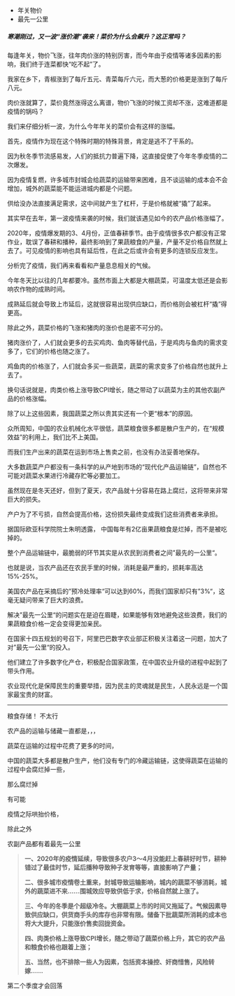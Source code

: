 - 年关物价
- 最先一公里



##### 寒潮刚过，又一波“涨价潮”袭来！菜价为什么会飙升？这正常吗？

每逢年关，物价飞涨，往年肉价涨的特别厉害，而今年由于疫情等诸多因素的影响，我们终于连菜都快“吃不起”了。

我家在乡下，青椒涨到了每斤五元、青菜每斤六元，而大葱的价格更是涨到了每斤八元。

肉价涨就算了，菜价竟然涨得这么离谱，物价飞涨的时候工资却不涨，这难道都是疫情的锅吗？

我们来仔细分析一波，为什么今年年关的菜价会有这样的涨幅。

首先，疫情作为现在这个特殊时期的特殊背景，肯定是逃不了干系的。

因为秋冬季节流感易发，人们的抵抗力普遍下降，这直接促使了今年冬季疫情的二次爆发。

因为疫情复燃，许多城市封城会给蔬菜的运输带来困难，且不谈运输的成本会不会增加，城外的蔬菜能不能运进城内都是个问题。

供给没办法直接满足需求，这中间就产生了杠杆，于是价格就被“撬”了起来。

其实早在去年，第一波疫情来袭的时候，我们就该遇见如今的农产品价格涨幅了。

2020年，疫情爆发期的3、4月份，正值春耕季节。由于疫情很多农户都没有正常作业，耽误了春耕和播种，最终影响到了果蔬粮食的产量，产量不足价格自然就上去了。可见疫情的影响也具有延后性，在此之后或许会有更多的连锁反应发生。

分析完了疫情，我们再来看看和产量息息相关的气候。

今年冬天比以往的几年都要冷。虽然市面上大都是大棚蔬菜，可温度太低还是会影响农作物的成熟时间。

成熟延后就会导致上市延后，这就很容易出现供应缺口，而价格则会被杠杆“撬”得更高。

除此之外，蔬菜价格的飞涨和猪肉的涨价也是密不可分的。

猪肉涨价了，人们就会更多的去买鸡肉、鱼肉等替代品，于是鸡肉与鱼肉的需求变多了，它们的价格也随之涨了。

鸡鱼肉的价格涨了，人们就会多买一些蔬菜，蔬菜的需求变多了价格自然也就升上去了。

换句话说就是，肉类价格上涨导致CPI增长，随之带动了以蔬菜为主的其他农副产品的价格涨幅。

除了以上这些因素，我国蔬菜之所以贵其实还有一个更“根本”的原因。

众所周知，中国的农业机械化水平很低，蔬菜粮食很多都是散户生产的，在“规模效益”的利用上，我们比不上美国。

而我们生产出来的蔬菜在运到市场上售卖之前，也没有办法妥善地保存。

大多数蔬菜产户都没有一条科学的从产地到市场的“现代化产品运输链”，自然也不可能对蔬菜水果进行冷藏存贮等必要加工。

虽然现在是冬天还好，但到了夏天，农产品就十分容易在路上腐烂，这将带来非常巨大的损失。

产户为了不亏损，自然会提高价格，这份损失最终变成我们这些消费者来承担。

据国际欧亚科学院院士朱明透露， 中国每年有2亿亩果蔬粮食是烂掉，而不是被吃掉的。

整个产品运输链中，最脆弱的环节其实是从农民到消费者之间”最先的一公里“。

也就是说，当农产品还在农民手里的时候，消耗是最严重的，损耗率高达15%-25%。

美国农产品在采摘后的”预冷处理率“可以达到60%，而我们国家却只有”3%“，这毫无疑问带来了巨大的浪费。

解决”最先一公里“的问题实在是迫在眉睫，如果能够有效地避免这些浪费，我们的果蔬粮食价格一定会变得更加亲民。

在国家十四五规划的号召下，阿里巴巴数字农业部正积极关注着这一问题，加大了对”最先一公里“的投入。

他们建立了许多数字化产仓，积极配合国家政策，在中国农业升级的进程中起到了带头作用。

农业现代化是保障民生的重要举措，因为民主的灵魂就是民生，人民永远是一个国家最宝贵的财富。



















----

粮食存储！ 不太行

农产品的运输与储藏一直都是，，，





蔬菜在运输的过程中花费了更多的时间，

中国的蔬菜大多都是散户生产，他们没有专门的冷藏运输链，这使得蔬菜在运输的过程中会腐烂掉一些，

那么腐烂掉

有可能

疫情之际哄抬价格，

除此之外

农副产品都有着最先一公里



> **一、2020年的疫情延续，导致很多农户3～4月没能赶上春耕好时节，耕种错过了最佳时节，延后播种导致种子发育等等，直接影响了产量；**
>
> **二、很多城市疫情卷土重来，封城导致运输影响，城内的蔬菜不够消耗，城外的蔬菜进不来……围城效应导致供低于求，价格自然就上涨了。**
>
> **三、今年的冬季是个超级冷冬。大棚蔬菜上市的时间又拖延了。气候因素导致供应缺口，供货商手头的库存也非常有限。储备下批蔬菜所消耗的成本也将大大提升，只能涨价售卖回拢资金。**
>
> **四、肉类价格上涨导致CPI增长，随之带动了蔬菜价格上升，其它的农产品和粮食价格也跟着上涨；**
>
> **五、当然，也不排除一些人为因素，包括资本操控、奸商惜售，风险转嫁……**



第二个季度才会回落